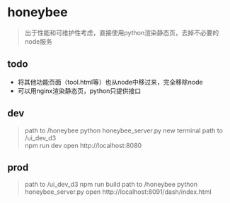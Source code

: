# honeybee
> 出于性能和可维护性考虑，直接使用python渲染静态页，去掉不必要的node服务

## todo
- 将其他功能页面（tool.html等）也从node中移过来，完全移除node  
- 可以用nginx渲染静态页，python只提供接口  

## dev
> path to /honeybee
> python honeybee_server.py
> new terminal
> path to /ui_dev_d3  
> npm run dev
> open http://localhost:8080

## prod
> path to /ui_dev_d3
> npm run build
> path to /honeybee
> python honeybee_server.py 
> open http://localhost:8091/dash/index.html  
